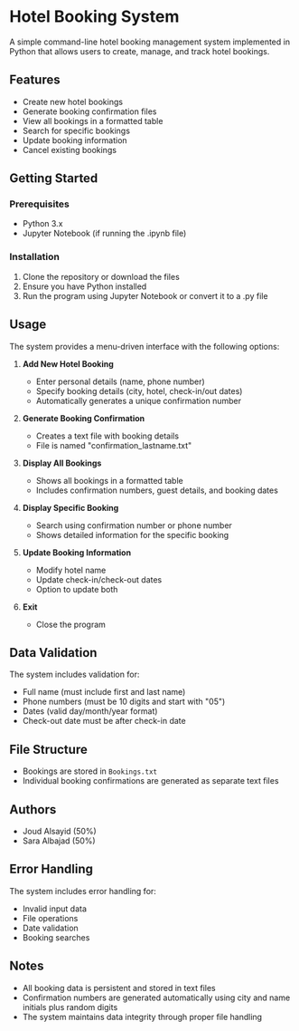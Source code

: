 # Hotel Booking System

A simple command-line hotel booking management system implemented in Python that allows users to create, manage, and track hotel bookings.

## Features

- Create new hotel bookings
- Generate booking confirmation files
- View all bookings in a formatted table
- Search for specific bookings
- Update booking information
- Cancel existing bookings

## Getting Started

### Prerequisites

- Python 3.x
- Jupyter Notebook (if running the .ipynb file)

### Installation

1. Clone the repository or download the files
2. Ensure you have Python installed
3. Run the program using Jupyter Notebook or convert it to a .py file

## Usage

The system provides a menu-driven interface with the following options:

1. **Add New Hotel Booking**
   - Enter personal details (name, phone number)
   - Specify booking details (city, hotel, check-in/out dates)
   - Automatically generates a unique confirmation number

2. **Generate Booking Confirmation**
   - Creates a text file with booking details
   - File is named "confirmation_lastname.txt"

3. **Display All Bookings**
   - Shows all bookings in a formatted table
   - Includes confirmation numbers, guest details, and booking dates

4. **Display Specific Booking**
   - Search using confirmation number or phone number
   - Shows detailed information for the specific booking

5. **Update Booking Information**
   - Modify hotel name
   - Update check-in/check-out dates
   - Option to update both

6. **Exit**
   - Close the program

## Data Validation

The system includes validation for:
- Full name (must include first and last name)
- Phone numbers (must be 10 digits and start with "05")
- Dates (valid day/month/year format)
- Check-out date must be after check-in date

## File Structure

- Bookings are stored in `Bookings.txt`
- Individual booking confirmations are generated as separate text files

## Authors

- Joud Alsayid (50%)
- Sara Albajad (50%)

## Error Handling

The system includes error handling for:
- Invalid input data
- File operations
- Date validation
- Booking searches

## Notes

- All booking data is persistent and stored in text files
- Confirmation numbers are generated automatically using city and name initials plus random digits
- The system maintains data integrity through proper file handling 